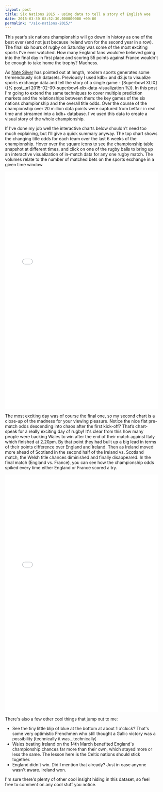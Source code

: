 ```yaml
---
layout: post
title: Six Nations 2015 - using data to tell a story of English woe
date: 2015-03-30 08:52:30.000000000 +00:00
permalink: "/six-nations-2015/"
---
```


This year's six nations championship will go down in history as one of the best ever (and not just because Ireland won for the second year in a row).  The final six hours of rugby on Saturday was some of the most exciting sports I've ever watched.  How many England fans would've believed going into the final day in first place and scoring 55 points against France wouldn't be enough to take home the trophy?  Madness.

As [Nate Silver](http://fivethirtyeight.com/features/rich-data-poor-data/) has pointed out at length, modern sports generates some tremendously rich datasets.  Previously I used kdb+ and d3.js to visualize sports exchange data and tell the story of a single game - [Superbowl XLIX]({% post_url 2015-02-09-superbowl-xlix-data-visualization %}).  In this post I'm going to extend the same techniques to cover multiple prediction markets and the relationships between them: the key games of the six nations championship and the overall title odds.  Over the course of the championship over 20 million data points were captured from betfair in real time and streamed into a kdb+ database.  I've used this data to create a visual story of the whole championship.

If I’ve done my job well the interactive charts below shouldn't need too much explaining, but I'll give a quick summary anyway. The top chart shows the changing title odds for each team over the last 6 weeks of the championship.  Hover over the square icons to see the championship table snapshot at different times, and click on one of the rugby balls to bring up an interactive visualization of in-match data for any one rugby match. The volumes relate to the number of matched bets on the sports exchange in a given time window.

<div class="responsive-wrap">
<iframe src="/assets/datavis/6nations/vis.html" width="100%" height="780" frameBorder="0"> </iframe>
</div>

The most exciting day was of course the final one, so my second chart is a close-up of the madness for your viewing pleasure. Notice the nice flat pre-match odds descending into chaos after the first kick-off? That’s chart-speak for a really exciting day of rugby! It's clear from this how many people were backing Wales to win after the end of their match against Italy which finished at 2.20pm. By that point they had built up a big lead in terms of their points difference over England and Ireland. Then as Ireland moved more ahead of Scotland in the second half of the Ireland vs. Scotland match, the Welsh title chances diminished and finally disappeared. In the final match (England vs. France), you can see how the championship odds spiked every time either England or France scored a try.

<div class="responsive-wrap">
<iframe src="/assets/datavis/6nationsfinal/vis.html" width="100%" height="780" frameBorder="0"> </iframe>
</div>

There's also a few other cool things that jump out to me:

* See the tiny little blip of blue at the bottom at about 1 o'clock?  That's some very optimistic Frenchmen who still thought a Gallic victory was a possibility (technically it was...technically)
* Wales beating Ireland on the 14th March benefited England's championship chances far more than their own, which stayed more or less the same.  The lesson here is the Celtic nations should stick together.
* England didn't win.  Did I mention that already?  Just in case anyone wasn't aware.  Ireland won.

I'm sure there's plenty of other cool insight hiding in this dataset, so feel free to comment on any cool stuff you notice.
